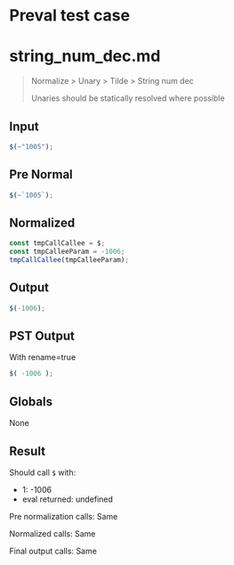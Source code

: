 # Preval test case

# string_num_dec.md

> Normalize > Unary > Tilde > String num dec
>
> Unaries should be statically resolved where possible

## Input

`````js filename=intro
$(~"1005");
`````

## Pre Normal


`````js filename=intro
$(~`1005`);
`````

## Normalized


`````js filename=intro
const tmpCallCallee = $;
const tmpCalleeParam = -1006;
tmpCallCallee(tmpCalleeParam);
`````

## Output


`````js filename=intro
$(-1006);
`````

## PST Output

With rename=true

`````js filename=intro
$( -1006 );
`````

## Globals

None

## Result

Should call `$` with:
 - 1: -1006
 - eval returned: undefined

Pre normalization calls: Same

Normalized calls: Same

Final output calls: Same
